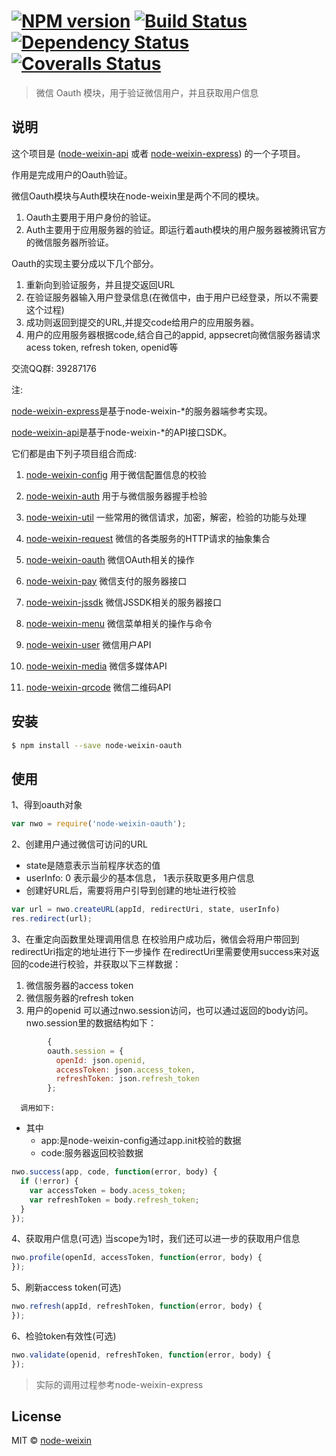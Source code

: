 #  [![NPM version][npm-image]][npm-url] [![Build Status][travis-image]][travis-url] [![Dependency Status][daviddm-image]][daviddm-url]  [![Coveralls Status][coveralls-image]][coveralls-url]

> 微信 Oauth 模块，用于验证微信用户，并且获取用户信息


## 说明

这个项目是
([node-weixin-api](https://github.com/node-weixin/node-weixin-api) 
或者
[node-weixin-express](https://github.com/node-weixin/node-weixin-express))
的一个子项目。

作用是完成用户的Oauth验证。

微信Oauth模块与Auth模块在node-weixin里是两个不同的模块。
  1. Oauth主要用于用户身份的验证。
  2. Auth主要用于应用服务器的验证。即运行着auth模块的用户服务器被腾讯官方的微信服务器所验证。
  
Oauth的实现主要分成以下几个部分。
  1. 重新向到验证服务，并且提交返回URL
  2. 在验证服务器输入用户登录信息(在微信中，由于用户已经登录，所以不需要这个过程)
  3. 成功则返回到提交的URL,并提交code给用户的应用服务器。
  4. 用户的应用服务器根据code,结合自己的appid, appsecret向微信服务器请求acess token, refresh token, openid等

交流QQ群: 39287176

注:

 [node-weixin-express](https://github.com/node-weixin/node-weixin-express)是基于node-weixin-*的服务器端参考实现。

 [node-weixin-api](https://github.com/node-weixin/node-weixin-api)是基于node-weixin-*的API接口SDK。

 它们都是由下列子项目组合而成:

 1. [node-weixin-config](https://github.com/node-weixin/node-weixin-config)
    用于微信配置信息的校验

 2. [node-weixin-auth](https://github.com/node-weixin/node-weixin-auth)
    用于与微信服务器握手检验

 3. [node-weixin-util](https://github.com/node-weixin/node-weixin-util)
    一些常用的微信请求，加密，解密，检验的功能与处理

 4. [node-weixin-request](https://github.com/node-weixin/node-weixin-request)
    微信的各类服务的HTTP请求的抽象集合

 5. [node-weixin-oauth](https://github.com/node-weixin/node-weixin-oauth)
    微信OAuth相关的操作

 6. [node-weixin-pay](https://github.com/node-weixin/node-weixin-pay)
    微信支付的服务器接口

 7. [node-weixin-jssdk](https://github.com/node-weixin/node-weixin-jssdk)
    微信JSSDK相关的服务器接口

 8. [node-weixin-menu](https://github.com/node-weixin/node-weixin-menu)
    微信菜单相关的操作与命令
    
 9. [node-weixin-user](https://github.com/node-weixin/node-weixin-user)
    微信用户API
    
10. [node-weixin-media](https://github.com/node-weixin/node-weixin-media)
    微信多媒体API

11. [node-weixin-qrcode](https://github.com/node-weixin/node-weixin-qrcode)
    微信二维码API


## 安装

```sh
$ npm install --save node-weixin-oauth
```


## 使用

1、得到oauth对象

```js
var nwo = require('node-weixin-oauth');
```
2、创建用户通过微信可访问的URL
  - state是随意表示当前程序状态的值
  - userInfo: 0 表示最少的基本信息， 1表示获取更多用户信息
  - 创建好URL后，需要将用户引导到创建的地址进行校验

```js
var url = nwo.createURL(appId, redirectUri, state, userInfo)
res.redirect(url);
```

3、在重定向函数里处理调用信息
 在校验用户成功后，微信会将用户带回到redirectUri指定的地址进行下一步操作
 在redirectUri里需要使用success来对返回的code进行校验，并获取以下三样数据：
  1. 微信服务器的access token
  2. 微信服务器的refresh token
  3. 用户的openid
 可以通过nwo.session访问，也可以通过返回的body访问。
 nwo.session里的数据结构如下：

```js
        {
        oauth.session = {
          openId: json.openid,
          accessToken: json.access_token,
          refreshToken: json.refresh_token
        };
```

      调用如下:
*   其中
    - app:是node-weixin-config通过app.init校验的数据
    - code:服务器返回校验数据

```js
nwo.success(app, code, function(error, body) {
  if (!error) {
    var accessToken = body.acess_token;
    var refreshToken = body.refresh_token;
  }
});
```

4、获取用户信息(可选)
  当scope为1时，我们还可以进一步的获取用户信息
 
 
```js
nwo.profile(openId, accessToken, function(error, body) {
});
```
5、刷新access token(可选)

```js
nwo.refresh(appId, refreshToken, function(error, body) {
});
```

6、检验token有效性(可选)

```js
nwo.validate(openid, refreshToken, function(error, body) {
});
```

>实际的调用过程参考node-weixin-express


## License

MIT © [node-weixin](www.node-weixin.com)


[npm-image]: https://badge.fury.io/js/node-weixin-oauth.svg
[npm-url]: https://npmjs.org/package/node-weixin-oauth
[travis-image]: https://travis-ci.org/node-weixin/node-weixin-oauth.svg?branch=master
[travis-url]: https://travis-ci.org/node-weixin/node-weixin-oauth
[daviddm-image]: https://david-dm.org/node-weixin/node-weixin-oauth.svg?theme=shields.io
[daviddm-url]: https://david-dm.org/node-weixin/node-weixin-oauth
[coveralls-image]: https://coveralls.io/repos/node-weixin/node-weixin-oauth/badge.svg?branch=master&service=github
[coveralls-url]: https://coveralls.io/github/node-weixin/node-weixin-oauth?branch=master
